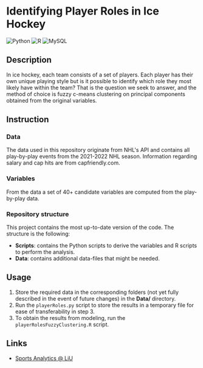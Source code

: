 # Identifying Player Roles in Ice Hockey

![Python](https://img.shields.io/badge/python-3670A0?style=for-the-badge&logo=python&logoColor=ffdd54) ![R](https://img.shields.io/badge/r-%23276DC3.svg?style=for-the-badge&logo=r&logoColor=white) ![MySQL](https://img.shields.io/badge/MySQL-005C84?style=for-the-badge&logo=mysql&logoColor=white)

## Description

In ice hockey, each team consists of a set of players. Each player has their own unique playing style but is it possible to identify which role they most likely have within the team? That is the question we seek to answer, and the method of choice is fuzzy c-means clustering on principal components obtained from the original variables. 

## Instruction

### Data

The data used in this repository originate from NHL's API and contains all play-by-play events from the 2021-2022 NHL season. Information regarding salary and cap hits are from capfriendly.com.

### Variables

From the data a set of 40+ candidate variables are computed from the play-by-play data. 

### Repository structure

This project contains the most up-to-date version of the code. The structure is the following:
- **Scripts**: contains the Python scripts to derive the variables and R scripts to perform the analysis.
- **Data**: contains additional data-files that might be needed. 

## Usage

1. Store the required data in the corresponding folders (not yet fully described in the event of future changes) in the **Data/** directory.
2. Run the ```playerRoles.py``` script to store the results in a temporary file for ease of transferability in step 3.
3. To obtain the results from modeling, run the ```playerRolesFuzzyClustering.R``` script. 

## Links
- [Sports Analytics @ LiU](https://www.ida.liu.se/research/sportsanalytics/)
